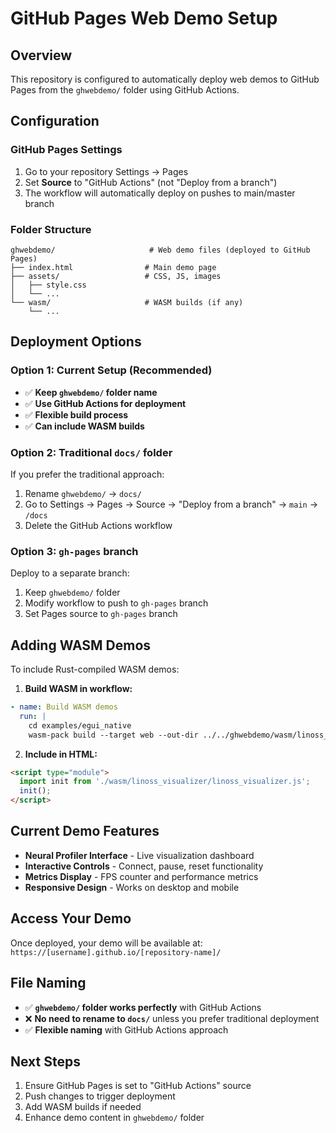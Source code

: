 # GitHub Pages Web Demo Setup

## Overview
This repository is configured to automatically deploy web demos to GitHub Pages from the `ghwebdemo/` folder using GitHub Actions.

## Configuration

### GitHub Pages Settings
1. Go to your repository Settings → Pages
2. Set **Source** to "GitHub Actions" (not "Deploy from a branch")
3. The workflow will automatically deploy on pushes to main/master branch

### Folder Structure
```
ghwebdemo/                     # Web demo files (deployed to GitHub Pages)
├── index.html                # Main demo page
├── assets/                   # CSS, JS, images
│   ├── style.css
│   └── ...
└── wasm/                     # WASM builds (if any)
    └── ...
```

## Deployment Options

### Option 1: Current Setup (Recommended)
- ✅ **Keep `ghwebdemo/` folder name** 
- ✅ **Use GitHub Actions for deployment**
- ✅ **Flexible build process**
- ✅ **Can include WASM builds**

### Option 2: Traditional `docs/` folder
If you prefer the traditional approach:
1. Rename `ghwebdemo/` → `docs/`
2. Go to Settings → Pages → Source → "Deploy from a branch" → `main` → `/docs`
3. Delete the GitHub Actions workflow

### Option 3: `gh-pages` branch
Deploy to a separate branch:
1. Keep `ghwebdemo/` folder
2. Modify workflow to push to `gh-pages` branch
3. Set Pages source to `gh-pages` branch

## Adding WASM Demos

To include Rust-compiled WASM demos:

1. **Build WASM in workflow:**
```yaml
- name: Build WASM demos
  run: |
    cd examples/egui_native
    wasm-pack build --target web --out-dir ../../ghwebdemo/wasm/linoss_visualizer
```

2. **Include in HTML:**
```html
<script type="module">
  import init from './wasm/linoss_visualizer/linoss_visualizer.js';
  init();
</script>
```

## Current Demo Features
- **Neural Profiler Interface** - Live visualization dashboard
- **Interactive Controls** - Connect, pause, reset functionality  
- **Metrics Display** - FPS counter and performance metrics
- **Responsive Design** - Works on desktop and mobile

## Access Your Demo
Once deployed, your demo will be available at:
`https://[username].github.io/[repository-name]/`

## File Naming
- ✅ **`ghwebdemo/` folder works perfectly** with GitHub Actions
- ❌ **No need to rename to `docs/`** unless you prefer traditional deployment
- ✅ **Flexible naming** with GitHub Actions approach

## Next Steps
1. Ensure GitHub Pages is set to "GitHub Actions" source
2. Push changes to trigger deployment
3. Add WASM builds if needed
4. Enhance demo content in `ghwebdemo/` folder
